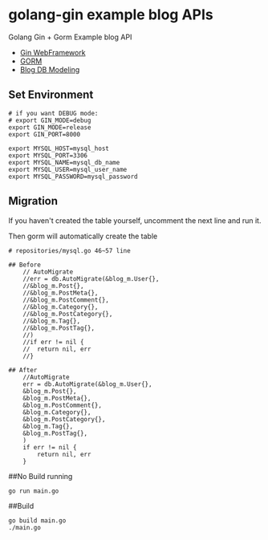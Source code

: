 # golang-gin example blog APIs

Golang Gin + Gorm Example blog API 

- [Gin WebFramework](https://github.com/gin-gonic/gin)
- [GORM](https://gorm.io/index.html)
- [Blog DB Modeling](https://mysql.tutorials24x7.com/blog/guide-to-design-a-database-for-blog-management-in-mysql)

## Set Environment
```shell
# if you want DEBUG mode: 
# export GIN_MODE=debug
export GIN_MODE=release
export GIN_PORT=8000

export MYSQL_HOST=mysql_host
export MYSQL_PORT=3306
export MYSQL_NAME=mysql_db_name
export MYSQL_USER=mysql_user_name
export MYSQL_PASSWORD=mysql_password
```
## Migration
If you haven't created the table yourself, uncomment the next line and run it.

Then gorm will automatically create the table
```shell
# repositories/mysql.go 46~57 line

## Before
	// AutoMigrate
	//err = db.AutoMigrate(&blog_m.User{},
	//&blog_m.Post{},
	//&blog_m.PostMeta{},
	//&blog_m.PostComment{},
	//&blog_m.Category{},
	//&blog_m.PostCategory{},
	//&blog_m.Tag{},
	//&blog_m.PostTag{},
	//)
	//if err != nil {
	//	return nil, err
	//}

## After
	//AutoMigrate
	err = db.AutoMigrate(&blog_m.User{},
	&blog_m.Post{},
	&blog_m.PostMeta{},
	&blog_m.PostComment{},
	&blog_m.Category{},
	&blog_m.PostCategory{},
	&blog_m.Tag{},
	&blog_m.PostTag{},
	)
	if err != nil {
		return nil, err
	}
```
##No Build running
```shell
go run main.go
```
##Build
```shell
go build main.go
./main.go
```